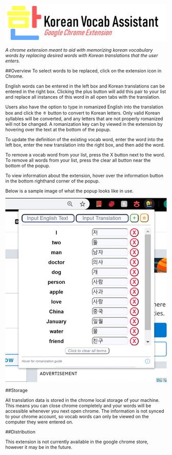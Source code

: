 ![](extension/images/title_image.png)

*A chrome extension meant to aid with memorizing korean vocabulary
words by replacing desired words with Korean translations that the user enters.*

##Overview
To select words to be replaced, click on the extension icon in Chrome.

English words can be entered in the left box and Korean translations can be
entered in the right box. Clicking the plus button will add this pair to your
list and replace all instances of this word in all open tabs with the
translation.

Users also have the option to type in romanized English into the translation
box and click the ㅎ button to convert to Korean letters. Only valid Korean
syllables will be converted, and any letters that are not properly 
romanized will not be changed. A romanization key can by viewed in the
extension by hovering over the text at the bottom of the popup.

To update the definition of the existing vocab word, enter the word into the
left box, enter the new translation into the right box, and then add the word.

To remove a vocab word from your list, press the X button next to the word.
To remove all words from your list, press the clear all button near the
bottom of the popup.

To view information about the extension, hover over the information button
in the bottom righthand corner of the popup.

Below is a sample image of what the popup looks like in use.

![](extension/images/sample.jpg)

##Storage

All translation data is stored in the chrome local storage of your machine.
This means you can close chrome completely and your words will be accessible
whenever you next open chrome. The information is not synced to your chrome
account, so vocab words can only be viewed on the computer they were entered
on.

##Distribution

This extension is not currently available in the google chrome store, 
however it may be in the future. 
